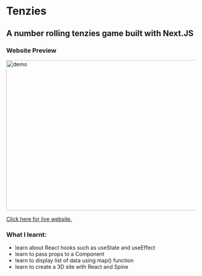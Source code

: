 # Tenzies

## A number rolling tenzies game built with Next.JS

### Website Preview

<img src="./public/raffle-FCC.png" alt="demo" title="Optional title" width="600px" height="400px">

<a href="https://spring-snowflake-3208.on.fleek.co" target="_blank">Click here for live website.</a>

### What I learnt:
- learn about React hooks such as useState and useEffect
- learn to pass props to a Component
- learn to display list of data using map() function
- learn to create a 3D site with React and Spine


